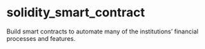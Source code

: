 # solidity_smart_contract
Build smart contracts to automate many of the institutions’ financial processes and features.
